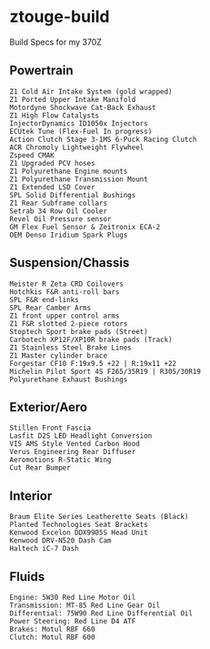 # ztouge-build
Build Specs for my 370Z

## Powertrain
    Z1 Cold Air Intake System (gold wrapped)
    Z1 Ported Upper Intake Manifold
    Motordyne Shockwave Cat-Back Exhaust
    Z1 High Flow Catalysts
    InjectorDynamics ID1050x Injectors
    ECUtek Tune (Flex-Fuel In progress)
    Action Clutch Stage 3-1MS 6-Puck Racing Clutch
    ACR Chromoly Lightweight Flywheel
    Zspeed CMAK
    Z1 Upgraded PCV hoses
    Z1 Polyurethane Engine mounts
    Z1 Polyurethane Transmission Mount
    Z1 Extended LSD Cover
    SPL Solid Differential Bushings
    Z1 Rear Subframe collars
    Setrab 34 Row Oil Cooler
    Revel Oil Pressure sensor
    GM Flex Fuel Sensor & Zeitronix ECA-2
    OEM Denso Iridium Spark Plugs

## Suspension/Chassis
    Meister R Zeta CRD Coilovers
    Hotchkis F&R anti-roll bars
    SPL F&R end-links
    SPL Rear Camber Arms
    Z1 front upper control arms
    Z1 F&R slotted 2-piece rotors
    Stoptech Sport brake pads (Street)
    Carbotech XP12F/XP10R brake pads (Track)
    Z1 Stainless Steel Brake Lines
    Z1 Master cylinder brace
    Forgestar CF10 F:19x9.5 +22 | R:19x11 +22
    Michelin Pilot Sport 4S F265/35R19 | R305/30R19
    Polyurethane Exhaust Bushings

## Exterior/Aero
    Stillen Front Fascia
    Lasfit D2S LED Headlight Conversion
    VIS AMS Style Vented Carbon Hood
    Verus Engineering Rear Diffuser
    Aeromotions R-Static Wing
    Cut Rear Bumper

## Interior
    Braum Elite Series Leatherette Seats (Black)
    Planted Technologies Seat Brackets
    Kenwood Excelon DDX9905S Head Unit
    Kenwood DRV-N520 Dash Cam
    Haltech iC-7 Dash
    
## Fluids
    Engine: 5W30 Red Line Motor Oil
    Transmission: MT-85 Red Line Gear Oil
    Differential: 75W90 Red Line Differential Oil
    Power Steering: Red Line D4 ATF
    Brakes: Motul RBF 660
    Clutch: Motul RBF 600
